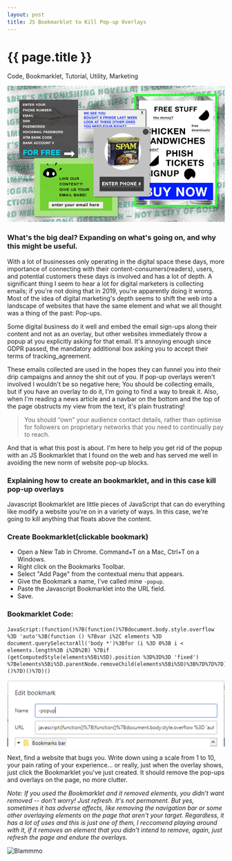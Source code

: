 ```yaml
---
layout: post
title: JS Bookmarklet to Kill Pop-up Overlays
---
```


{{ page.title }}
================
<p class="meta">Code, Bookmarklet, Tutorial, Utility, Marketing</p>

![Pop-up Hero](/images/-popup-hero.jpg "Free, Just enter your bank info!")

### What's the big deal? Expanding on what's going on, and why this might be useful.

With a lot of businesses only operating in the digital space these days, more importance of connecting with their content-consumers(readers), users, and potential customers these days is involved and has a lot of depth. A significant thing I seem to hear a lot for digital marketers is collecting emails; if you're not doing that in 2019, you're apparently doing it wrong. Most of the idea of digital marketing's depth seems to shift the web into a landscape of websites that have the same element and what we all thought was a thing of the past: Pop-ups.

Some digital business do it well and embed the email sign-ups along their content and not as an overlay, but other websites immediately throw a popup at you explicitly asking for that email. It's annoying enough since GDPR passed, the mandatory additional box asking you to accept their terms of tracking_agreement. 

These emails collected are used in the hopes they can funnel you into their drip campaigns and annoy the shit out of you. If pop-up overlays weren't involved I wouldn't be so negative here; You should be collecting emails, but if you have an overlay to do it, I'm going to find a way to break it. Also, when I'm reading a news article and a navbar on the bottom and the top of the page obstructs my view from the text, it's plain frustrating!

> You should “own” your audience contact details, rather than optimise for followers on proprietary networks that you need to continually pay to reach.

And that is what this post is about. I'm here to help you get rid of the popup with an JS Bookmarklet that I found on the web and has served me well in avoiding the new norm of website pop-up blocks.

### Explaining how to create an bookmarklet, and in this case kill pop-up overlays

Javascript Bookmarklet are little pieces of JavaScript that can do everything like modify a website you're on in a variety of ways. In this case, we're going to kill anything that floats above the content.

### Create Bookmarklet(clickable bookmark)

- Open a New Tab in Chrome. Command+T on a Mac, Ctrl+T on a Windows.
- Right click on the Bookmarks Toolbar.
- Select "Add Page" from the contextual menu that appears.
- Give the Bookmark a name, I've called mine `-popup`.
- Paste the Javascript Bookmarklet into the URL field.
- Save.

### Bookmarklet Code:
```
JavaScript:(function()%7B(function()%7Bdocument.body.style.overflow %3D 'auto'%3B(function () %7Bvar i%2C elements %3D document.querySelectorAll('body *')%3Bfor (i %3D 0%3B i < elements.length%3B i%2B%2B) %7Bif (getComputedStyle(elements%5Bi%5D).position %3D%3D%3D 'fixed') %7Belements%5Bi%5D.parentNode.removeChild(elements%5Bi%5D)%3B%7D%7D%7D)()%7D)()%7D)()
```

![You can also create this by editing a bookmark and add the code like this](/images/-popups.png "Popup Bookmarklet Alt-Creation: You can also create this by editing a bookmark and add the code like this")

Next, find a website that bugs you. Write down using a scale from 1 to 10, your pain rating of your experience... or really, just when the overlay shows, just click the Bookmarklet you've just created. It should remove the pop-ups and overlays on the page, no more clutter.

_Note: If you used the Bookmarklet and it removed elements, you didn't want removed -- don't worry! Just refresh. It's not permanent. But yes, sometimes it has adverse affects, like removing the navigation bar or some other overlaying elements on the page that aren't your target. Regardless, it has a lot of uses and this is just one of them, I reccomend playing around with it, if it removes an element that you didn't intend to remove, again, just refresh the page and endure the overlays._

![Blammmo](/images/blam.gif "
Pop-ups get Blam'd")
